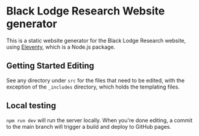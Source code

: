 # Black Lodge Research Website generator
This is a static website generator for the Black Lodge Research website, using [Eleventy](https://www.11ty.dev/), which is a Node.js package.

## Getting Started Editing
See any directory under `src` for the files that need to be edited, with the exception of the `_includes` directory, which holds the templating files.

## Local testing
`npm run dev` will run the server locally. When you're done editing, a commit to the main branch will trigger a build and deploy to GitHub pages.